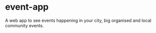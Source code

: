 # event-app
A web app to see events happening in your city, big organised and local community events.
